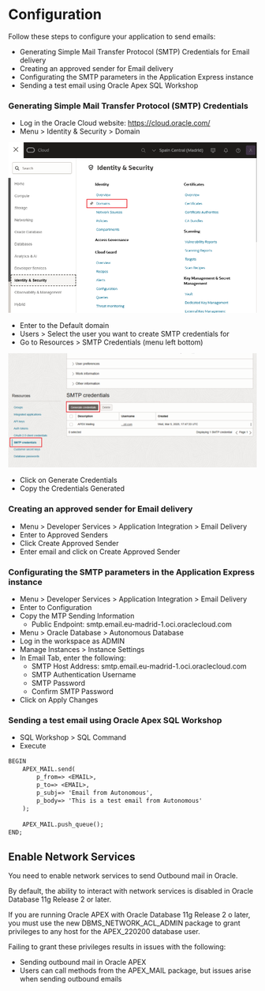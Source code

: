 # Configuration

Follow these steps to configure your application to send emails:

- Generating Simple Mail Transfer Protocol (SMTP) Credentials for Email delivery
- Creating an approved sender for Email delivery
- Configurating the SMTP parameters in the Application Express instance
- Sending a test email using Oracle Apex SQL Workshop

### Generating Simple Mail Transfer Protocol (SMTP) Credentials

- Log in the Oracle Cloud website: https://cloud.oracle.com/
- Menu > Identity & Security > Domain

![Cloud Domains](images/cloud_domains.png)

- Enter to the Default domain
- Users > Select the user you want to create SMTP credentials for
- Go to Resources > SMTP Credentials (menu left bottom)

![SMTP Credentials](images/cloud_smtp_credentials.png)

- Click on Generate Credentials
- Copy the Credentials Generated

### Creating an approved sender for Email delivery

- Menu > Developer Services > Application Integration > Email Delivery
- Enter to Approved Senders
- Click Create Approved Sender
- Enter email and click on Create Approved Sender

### Configurating the SMTP parameters in the Application Express instance

- Menu > Developer Services > Application Integration > Email Delivery
- Enter to Configuration
- Copy the MTP Sending Information
  - Public Endpoint: smtp.email.eu-madrid-1.oci.oraclecloud.com
- Menu > Oracle Database > Autonomous Database
- Log in the workspace as ADMIN
- Manage Instances > Instance Settings
- In Email Tab, enter the following:
  - SMTP Host Address: smtp.email.eu-madrid-1.oci.oraclecloud.com
  - SMTP Authentication Username
  - SMTP Password
  - Confirm SMTP Password
- Click on Apply Changes

### Sending a test email using Oracle Apex SQL Workshop

- SQL Workshop > SQL Command
- Execute

```
BEGIN
    APEX_MAIL.send(
        p_from=> <EMAIL>,
        p_to=> <EMAIL>,
        p_subj=> 'Email from Autonomous',
        p_body=> 'This is a test email from Autonomous'
    );

    APEX_MAIL.push_queue();
END;
```

## Enable Network Services

You need to enable network services to send Outbound mail in Oracle.

By default, the ability to interact with network services is disabled in Oracle Database 11g Release 2 or later.

If you are running Oracle APEX with Oracle Database 11g Release 2 o later, you must use the new DBMS_NETWORK_ACL_ADMIN package to grant privileges to any host for the APEX_220200 database user.

Failing to grant these privileges results in issues with the following:

- Sending outbound mail in Oracle APEX
- Users can call methods from the APEX_MAIL package, but issues arise when sending outbound emails
